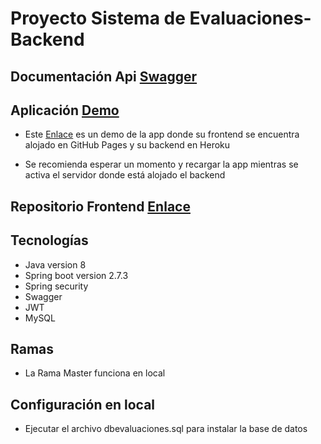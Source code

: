 # Proyecto Sistema de Evaluaciones-Backend

## Documentación Api [Swagger](https://api-demo-sistema-evaluacion.herokuapp.com/swagger-ui/index.html#)

## Aplicación [Demo](https://giorman.github.io/sistema-evaluacion-frontend/)

* Este [Enlace](https://giorman.github.io/sistema-evaluacion-frontend/) es un demo de la app donde su frontend se encuentra alojado en GitHub Pages y su backend en Heroku

* Se recomienda esperar un momento y recargar la app mientras se activa el servidor donde está alojado el backend

## Repositorio Frontend [Enlace](https://github.com/giorman/sistema-evaluacion-frontend)

## Tecnologías

* Java version 8
* Spring boot version 2.7.3
* Spring security
* Swagger
* JWT
* MySQL

## Ramas

* La Rama Master funciona en local

## Configuración en local 

* Ejecutar el archivo dbevaluaciones.sql para instalar la base de datos

